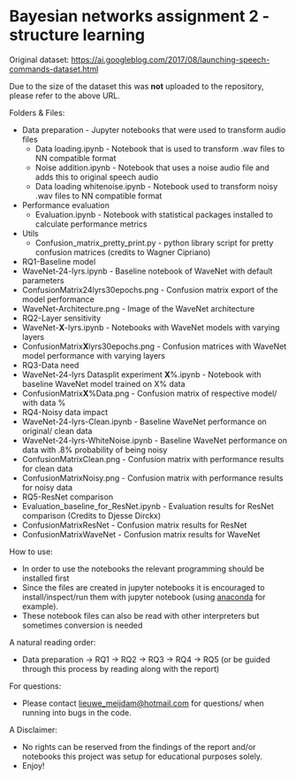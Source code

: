 # Bayesian networks assignment 2 - structure learning

Original dataset: https://ai.googleblog.com/2017/08/launching-speech-commands-dataset.html

Due to the size of the dataset this was **not** uploaded to the repository, please refer to the above URL.

Folders & Files:
- Data preparation - Jupyter notebooks that were used to transform audio files
  -  Data loading.ipynb - Notebook that is used to transform .wav files to NN compatible format
  -  Noise addition.ipynb - Notebook that uses a noise audio file and adds this to original speech audio  
  -  Data loading whitenoise.ipynb - Notebook used to transform noisy .wav files to NN compatible format
- Performance evaluation
  -  Evaluation.ipynb - Notebook with statistical packages installed to calculate performance metrics
- Utils
  -  Confusion_matrix_pretty_print.py - python library script for pretty confusion matrices (credits to Wagner Cipriano)
-  RQ1-Baseline model 
  -  WaveNet-24-lyrs.ipynb - Baseline notebook of WaveNet with default parameters
  -  ConfusionMatrix24lyrs30epochs.png - Confusion matrix export of the model performance
  -  WaveNet-Architecture.png - Image of the WaveNet architecture
-  RQ2-Layer sensitivity
  -  WaveNet-**X**-lyrs.ipynb - Notebooks with WaveNet models with varying layers
  -  ConfusionMatrix**X**lyrs30epochs.png - Confusion matrices with WaveNet model performance with varying layers
-  RQ3-Data need
  -  WaveNet-24-lyrs Datasplit experiment **X**%.ipynb - Notebook with baseline WaveNet model trained on X% data
  -  ConfusionMatrix**X**%Data.png - Confusion matrix of respective model/ with data %
-  RQ4-Noisy data impact
  -  WaveNet-24-lyrs-Clean.ipynb - Baseline WaveNet performance on original/ clean data
  -  WaveNet-24-lyrs-WhiteNoise.ipynb - Baseline WaveNet performance on data with .8% probability of being noisy
  -  ConfusionMatrixClean.png - Confusion matrix with performance results for clean data
  -  ConfusionMatrixNoisy.png - Confusion matrix with performance results for noisy data
-  RQ5-ResNet comparison
  - Evaluation_baseline_for_ResNet.ipynb - Evaluation results for ResNet comparison (Credits to Djesse Dirckx)
  - ConfusionMatrixResNet - Confusion matrix results for ResNet
  - ConfusionMatrixWaveNet - Confusion matrix results for WaveNet

How to use:
- In order to use the notebooks the relevant programming should be installed first
- Since the files are created in jupyter notebooks it is encouraged to install/inspect/run them with jupyter notebook (using [anaconda](https://www.anaconda.com/products/individual) for example).
- These notebook files can also be read with other interpreters but sometimes conversion is needed 

A natural reading order:
- Data preparation -> RQ1 -> RQ2 -> RQ3 -> RQ4 -> RQ5 (or be guided through this process by reading along with the report)

For questions:
- Please contact lieuwe_meijdam@hotmail.com for questions/ when running into bugs in the code.

A Disclaimer: 
- No rights can be reserved from the findings of the report and/or notebooks this project was setup for educational purposes solely.
- Enjoy!
